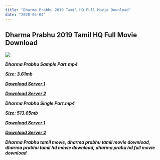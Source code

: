 ```yaml
---
title: "Dharma Prabhu 2019 Tamil HQ Full Movie Download"
date: "2020-04-04"
---
```


## Dharma Prabhu 2019 Tamil HQ Full Movie Download

![](https://images.moviebuff.com/46be92bc-8992-4a7b-afd4-e48f0bf7a963?w=1000)

**_Dharma Prabhu Sample Part.mp4_**

**_Size: 3.61mb_**

**_[Download Server 1](http://cdn3.tamilmovie.site/files/Tamil{b337cb003d07febca875724d018e20f8c1927a284fdd439ea607fcc650de5bb7}202019{b337cb003d07febca875724d018e20f8c1927a284fdd439ea607fcc650de5bb7}20Movies/Dharmaprabhu/Dharmaprabhu{b337cb003d07febca875724d018e20f8c1927a284fdd439ea607fcc650de5bb7}20HD/Dharmaprabhu{b337cb003d07febca875724d018e20f8c1927a284fdd439ea607fcc650de5bb7}20(PreDVD){b337cb003d07febca875724d018e20f8c1927a284fdd439ea607fcc650de5bb7}20HD{b337cb003d07febca875724d018e20f8c1927a284fdd439ea607fcc650de5bb7}20Sample.mkv)_**

**_[Download Server 2](http://cdn3.tamilmovie.site/files/Tamil{b337cb003d07febca875724d018e20f8c1927a284fdd439ea607fcc650de5bb7}202019{b337cb003d07febca875724d018e20f8c1927a284fdd439ea607fcc650de5bb7}20Movies/Dharmaprabhu/Dharmaprabhu{b337cb003d07febca875724d018e20f8c1927a284fdd439ea607fcc650de5bb7}20HD/Dharmaprabhu{b337cb003d07febca875724d018e20f8c1927a284fdd439ea607fcc650de5bb7}20(PreDVD){b337cb003d07febca875724d018e20f8c1927a284fdd439ea607fcc650de5bb7}20HD{b337cb003d07febca875724d018e20f8c1927a284fdd439ea607fcc650de5bb7}20Sample.mkv)_**

**_Dharma Prabhu Single Part.mp4_**

**_Size: 513.65mb_**

**_[Download Server 1](http://c3.wetransfer.vip//files/Dharmaprabhu{b337cb003d07febca875724d018e20f8c1927a284fdd439ea607fcc650de5bb7}20(2019).mp4)_**

**_[Download Server 2](http://c3.wetransfer.vip//files/Dharmaprabhu{b337cb003d07febca875724d018e20f8c1927a284fdd439ea607fcc650de5bb7}20(2019).mp4)_**

**_Dharma Prabhu tamil movie, dharma prabhu tamil movie download, dharma prabhu tamil hd movie download, dharma prabu hd full movie download_**
